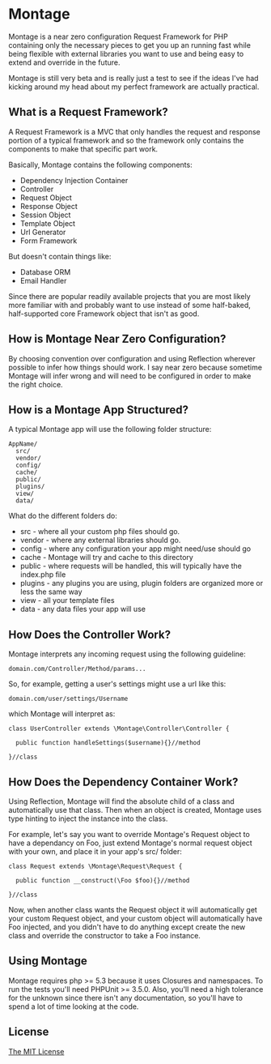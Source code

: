 # Montage

Montage is a near zero configuration Request Framework for PHP containing only the necessary pieces to get you up an running fast while being flexible with external libraries you want to use and being easy to extend and override in the future.

Montage is still very beta and is really just a test to see if the ideas I've had kicking around my head about my perfect framework are actually practical.

## What is a Request Framework?

A Request Framework is a MVC that only handles the request and response portion of a typical framework and so the framework only contains the components to make that specific part work. 

Basically, Montage contains the following components:

  - Dependency Injection Container
  - Controller
  - Request Object
  - Response Object
  - Session Object
  - Template Object
  - Url Generator
  - Form Framework
  
But doesn't contain things like:

  - Database ORM
  - Email Handler
  
Since there are popular readily available projects that you are most likely more familiar with and probably want to use instead of some half-baked, half-supported core Framework object that isn't as good.

## How is Montage Near Zero Configuration?

By choosing convention over configuration and using Reflection wherever possible to infer how things should work. I say near zero because sometime Montage will infer wrong and will need to be configured in order to make the right choice.

## How is a Montage App Structured?

A typical Montage app will use the following folder structure:

    AppName/
      src/
      vendor/
      config/
      cache/
      public/
      plugins/
      view/
      data/
  
What do the different folders do:

  - src - where all your custom php files should go.
  - vendor - where any external libraries should go.
  - config - where any configuration your app might need/use should go
  - cache - Montage will try and cache to this directory
  - public - where requests will be handled, this will typically have the index.php file
  - plugins - any plugins you are using, plugin folders are organized more or less the same way
  - view - all your template files
  - data - any data files your app will use

## How Does the Controller Work?

Montage interprets any incoming request using the following guideline:

    domain.com/Controller/Method/params...

So, for example, getting a user's settings might use a url like this:

    domain.com/user/settings/Username

which Montage will interpret as:

    class UserController extends \Montage\Controller\Controller {
    
      public function handleSettings($username){}//method
    
    }//class
    
## How Does the Dependency Container Work?

Using Reflection, Montage will find the absolute child of a class and automatically use that class. Then when an object is created, Montage uses type hinting to inject the instance into the class.

For example, let's say you want to override Montage's Request object to have a dependancy on Foo, just extend Montage's normal request object with your own, and place it in your app's src/ folder:

    class Request extends \Montage\Request\Request {
    
      public function __construct(\Foo $foo){}//method
    
    }//class
    
Now, when another class wants the Request object it will automatically get your custom Request object, and your custom object will automatically have Foo injected, and you didn't have to do anything except create the new class and override the constructor to take a Foo instance.

## Using Montage

Montage requires php >= 5.3 because it uses Closures and namespaces. To run the tests you'll need PHPUnit >= 3.5.0. Also, you'll need a high tolerance for the unknown since there isn't any documentation, so you'll have to spend a lot of time looking at the code.

## License

[The MIT License](http://www.opensource.org/licenses/mit-license.php)